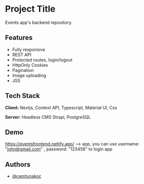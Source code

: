 # Project Title

Events app's backend repository.  

## Features

- Fully responsive
- REST API
- Protected routes, login/logout
- HttpOnly Cookies
- Pagination
- Image uploading
- JSS

## Tech Stack

**Client:** Nextjs, Context API, Typescript, Material UI, Css

**Server:** Headless CMS Strapi, PostgreSQL

## Demo

https://eventsfrontend.netlify.app/ --> app,
you can use
username: "john@gmail.com" , password: "123456"
to login app

## Authors

- [@cemtunakoç](https://github.com/CemTunna)
